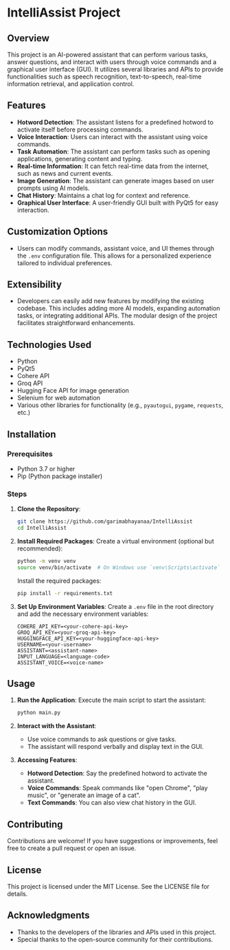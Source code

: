 # IntelliAssist Project

## Overview
This project is an AI-powered assistant that can perform various tasks, answer questions, and interact with users through voice commands and a graphical user interface (GUI). It utilizes several libraries and APIs to provide functionalities such as speech recognition, text-to-speech, real-time information retrieval, and application control.

## Features
- **Hotword Detection**: The assistant listens for a predefined hotword to activate itself before processing commands.
- **Voice Interaction**: Users can interact with the assistant using voice commands.
- **Task Automation**: The assistant can perform tasks such as opening applications, generating content and typing.
- **Real-time Information**: It can fetch real-time data from the internet, such as news and current events.
- **Image Generation**: The assistant can generate images based on user prompts using AI models.
- **Chat History**: Maintains a chat log for context and reference.
- **Graphical User Interface**: A user-friendly GUI built with PyQt5 for easy interaction.

## Customization Options
- Users can modify commands, assistant voice, and UI themes through the `.env` configuration file. This allows for a personalized experience tailored to individual preferences.

## Extensibility
- Developers can easily add new features by modifying the existing codebase. This includes adding more AI models, expanding automation tasks, or integrating additional APIs. The modular design of the project facilitates straightforward enhancements.

## Technologies Used
- Python
- PyQt5
- Cohere API
- Groq API
- Hugging Face API for image generation
- Selenium for web automation
- Various other libraries for functionality (e.g., `pyautogui`, `pygame`, `requests`, etc.)

## Installation

### Prerequisites
- Python 3.7 or higher
- Pip (Python package installer)

### Steps
1. **Clone the Repository**:
   ```bash
   git clone https://github.com/garimabhayanaa/IntelliAssist
   cd IntelliAssist
   ```

2. **Install Required Packages**:
   Create a virtual environment (optional but recommended):
   ```bash
   python -m venv venv
   source venv/bin/activate  # On Windows use `venv\Scripts\activate`
   ```

   Install the required packages:
   ```bash
   pip install -r requirements.txt
   ```

3. **Set Up Environment Variables**:
   Create a `.env` file in the root directory and add the necessary environment variables:
   ```plaintext
   COHERE_API_KEY=<your-cohere-api-key>
   GROQ_API_KEY=<your-groq-api-key>
   HUGGINGFACE_API_KEY=<your-huggingface-api-key>
   USERNAME=<your-username>
   ASSISTANT=<assistant-name>
   INPUT_LANGUAGE=<language-code>
   ASSISTANT_VOICE=<voice-name>
   ```

## Usage
1. **Run the Application**:
   Execute the main script to start the assistant:
   ```bash
   python main.py
   ```

2. **Interact with the Assistant**:
   - Use voice commands to ask questions or give tasks.
   - The assistant will respond verbally and display text in the GUI.

3. **Accessing Features**:
   - **Hotword Detection**: Say the predefined hotword to activate the assistant.
   - **Voice Commands**: Speak commands like "open Chrome", "play music", or "generate an image of a cat".
   - **Text Commands**: You can also view chat history in the GUI.

## Contributing
Contributions are welcome! If you have suggestions or improvements, feel free to create a pull request or open an issue.

## License
This project is licensed under the MIT License. See the LICENSE file for details.

## Acknowledgments
- Thanks to the developers of the libraries and APIs used in this project.
- Special thanks to the open-source community for their contributions.
